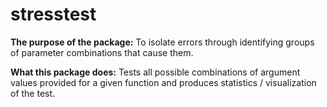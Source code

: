 # stresstest

**The purpose of the package:** To isolate errors through identifying groups of parameter combinations that cause them.

**What this package does:** Tests all possible combinations of argument values provided for a given function 
and produces statistics / visualization of the test.
